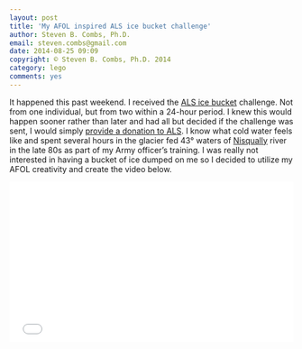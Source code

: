 ```yaml
---
layout: post
title: 'My AFOL inspired ALS ice bucket challenge'
author: Steven B. Combs, Ph.D.
email: steven.combs@gmail.com
date: 2014-08-25 09:09
copyright: © Steven B. Combs, Ph.D. 2014
category: lego
comments: yes
---
```


It happened this past weekend. I received the [ALS ice bucket](!g) challenge. Not from one individual, but from two within a 24-hour period. I knew this would happen sooner rather than later and had all but decided if the challenge was sent, I would simply [provide a donation to ALS](http://www.als.org). I know what cold water feels like and spent several hours in the glacier fed 43° waters of [Nisqually](!w) river in the late 80s as part of my Army officer’s training. I was really not interested in having a bucket of ice dumped on me so I decided to utilize my AFOL creativity and create the video below.

<div style="position:relative;padding-top:56.25%;">
  <p><iframe src="www.youtube.com/embed/LJzUgR_Y_wo?list=UUjdKGdIl5leQfhJZiHUYFbQ" frameborder="0" allowfullscreen
    style="position:absolute;top:0;left:0;width:100%;height:100%;"></iframe></p>
</div>